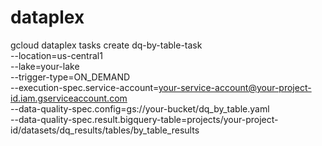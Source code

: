 # dataplex

gcloud dataplex tasks create dq-by-table-task \
  --location=us-central1 \
  --lake=your-lake \
  --trigger-type=ON_DEMAND \
  --execution-spec.service-account=your-service-account@your-project-id.iam.gserviceaccount.com \
  --data-quality-spec.config=gs://your-bucket/dq_by_table.yaml \
  --data-quality-spec.result.bigquery-table=projects/your-project-id/datasets/dq_results/tables/by_table_results
